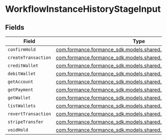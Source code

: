 # WorkflowInstanceHistoryStageInput


## Fields

| Field                                                                                                                 | Type                                                                                                                  | Required                                                                                                              | Description                                                                                                           |
| --------------------------------------------------------------------------------------------------------------------- | --------------------------------------------------------------------------------------------------------------------- | --------------------------------------------------------------------------------------------------------------------- | --------------------------------------------------------------------------------------------------------------------- |
| `confirmHold`                                                                                                         | [com.formance.formance_sdk.models.shared.ActivityConfirmHold](../../models/shared/ActivityConfirmHold.md)             | :heavy_minus_sign:                                                                                                    | N/A                                                                                                                   |
| `createTransaction`                                                                                                   | [com.formance.formance_sdk.models.shared.ActivityCreateTransaction](../../models/shared/ActivityCreateTransaction.md) | :heavy_minus_sign:                                                                                                    | N/A                                                                                                                   |
| `creditWallet`                                                                                                        | [com.formance.formance_sdk.models.shared.ActivityCreditWallet](../../models/shared/ActivityCreditWallet.md)           | :heavy_minus_sign:                                                                                                    | N/A                                                                                                                   |
| `debitWallet`                                                                                                         | [com.formance.formance_sdk.models.shared.ActivityDebitWallet](../../models/shared/ActivityDebitWallet.md)             | :heavy_minus_sign:                                                                                                    | N/A                                                                                                                   |
| `getAccount`                                                                                                          | [com.formance.formance_sdk.models.shared.ActivityGetAccount](../../models/shared/ActivityGetAccount.md)               | :heavy_minus_sign:                                                                                                    | N/A                                                                                                                   |
| `getPayment`                                                                                                          | [com.formance.formance_sdk.models.shared.ActivityGetPayment](../../models/shared/ActivityGetPayment.md)               | :heavy_minus_sign:                                                                                                    | N/A                                                                                                                   |
| `getWallet`                                                                                                           | [com.formance.formance_sdk.models.shared.ActivityGetWallet](../../models/shared/ActivityGetWallet.md)                 | :heavy_minus_sign:                                                                                                    | N/A                                                                                                                   |
| `listWallets`                                                                                                         | [com.formance.formance_sdk.models.shared.ActivityListWallets](../../models/shared/ActivityListWallets.md)             | :heavy_minus_sign:                                                                                                    | N/A                                                                                                                   |
| `revertTransaction`                                                                                                   | [com.formance.formance_sdk.models.shared.ActivityRevertTransaction](../../models/shared/ActivityRevertTransaction.md) | :heavy_minus_sign:                                                                                                    | N/A                                                                                                                   |
| `stripeTransfer`                                                                                                      | [com.formance.formance_sdk.models.shared.ActivityStripeTransfer](../../models/shared/ActivityStripeTransfer.md)       | :heavy_minus_sign:                                                                                                    | N/A                                                                                                                   |
| `voidHold`                                                                                                            | [com.formance.formance_sdk.models.shared.ActivityVoidHold](../../models/shared/ActivityVoidHold.md)                   | :heavy_minus_sign:                                                                                                    | N/A                                                                                                                   |